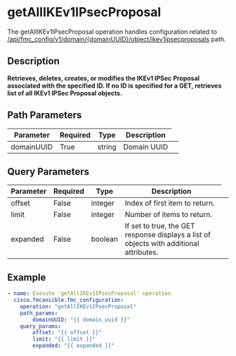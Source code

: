 # getAllIKEv1IPsecProposal

The getAllIKEv1IPsecProposal operation handles configuration related to [/api/fmc_config/v1/domain/{domainUUID}/object/ikev1ipsecproposals](/paths//api/fmc_config/v1/domain/{domain_uuid}/object/ikev1ipsecproposals.md) path.&nbsp;
## Description
**Retrieves, deletes, creates, or modifies the IKEv1 IPSec Proposal associated with the specified ID. If no ID is specified for a GET, retrieves list of all IKEv1 IPSec Proposal objects.**

## Path Parameters
| Parameter | Required | Type | Description |
| --------- | -------- | ---- | ----------- |
| domainUUID | True | string <td colspan=3> Domain UUID |

## Query Parameters
| Parameter | Required | Type | Description |
| --------- | -------- | ---- | ----------- |
| offset | False | integer <td colspan=3> Index of first item to return. |
| limit | False | integer <td colspan=3> Number of items to return. |
| expanded | False | boolean <td colspan=3> If set to true, the GET response displays a list of objects with additional attributes. |

## Example
```yaml
- name: Execute 'getAllIKEv1IPsecProposal' operation
  cisco.fmcansible.fmc_configuration:
    operation: "getAllIKEv1IPsecProposal"
    path_params:
        domainUUID: "{{ domain_uuid }}"
    query_params:
        offset: "{{ offset }}"
        limit: "{{ limit }}"
        expanded: "{{ expanded }}"

```